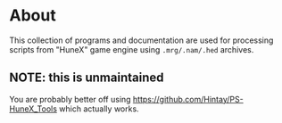 # About

This collection of programs and documentation are used for processing scripts from "HuneX" game engine using ``.mrg/.nam/.hed`` archives.

## NOTE: this is unmaintained
You are probably better off using https://github.com/Hintay/PS-HuneX_Tools
which actually works.
